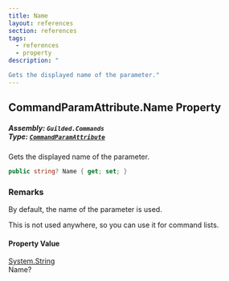 ```yaml
---
title: Name
layout: references
section: references
tags:
  - references
  - property
description: "

Gets the displayed name of the parameter."
---
```


## CommandParamAttribute.Name Property
##### **Assembly:** `Guilded.Commands`<br/>**Type:** [`CommandParamAttribute`](CommandParamAttribute 'Guilded.Commands.CommandParamAttribute')

Gets the displayed name of the parameter.

```csharp
public string? Name { get; set; }
```

### Remarks
  
By default, the name of the parameter is used.  
  
This is not used anywhere, so you can use it for command lists.

#### Property Value
[System.String](https://docs.microsoft.com/en-us/dotnet/api/System.String 'System.String')  
Name?